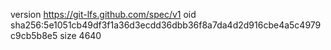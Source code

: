 version https://git-lfs.github.com/spec/v1
oid sha256:5e1051cb49df3f1a36d3ecdd36dbb36f8a7da4d2d916cbe4a5c4979c9cb5b8e5
size 4640
